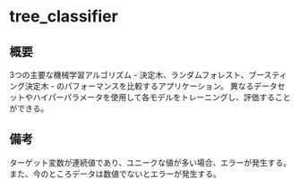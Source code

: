 # tree_classifier

## 概要
3つの主要な機械学習アルゴリズム - 決定木、ランダムフォレスト、ブースティング決定木 - のパフォーマンスを比較するアプリケーション。
異なるデータセットやハイパーパラメータを使用して各モデルをトレーニングし、評価することができる。

## 備考
ターゲット変数が連続値であり、ユニークな値が多い場合、エラーが発生する。
また、今のところデータは数値でないとエラーが発生する。